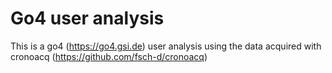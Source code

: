 # Go4 user analysis
This is a go4 (https://go4.gsi.de) user analysis using the data acquired with cronoacq (https://github.com/fsch-d/cronoacq) 
